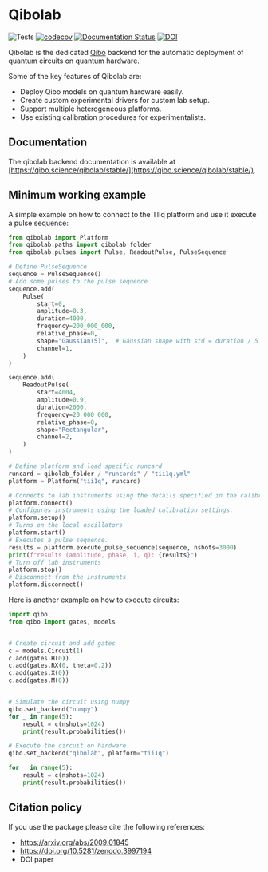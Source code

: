 # Qibolab

![Tests](https://github.com/qiboteam/qibolab/workflows/Tests/badge.svg)
[![codecov](https://codecov.io/gh/qiboteam/qibolab/branch/main/graph/badge.svg?token=11UENAPBPH)](https://codecov.io/gh/qiboteam/qibolab)
[![Documentation Status](https://readthedocs.org/projects/qibolab/badge/?version=latest)](https://qibolab.readthedocs.io/en/latest/?badge=latest)
[![DOI](https://zenodo.org/badge/241307936.svg)](https://zenodo.org/badge/latestdoi/241307936)

Qibolab is the dedicated [Qibo](https://github.com/qiboteam/qibo) backend for
the automatic deployment of quantum circuits on quantum hardware.

Some of the key features of Qibolab are:

* Deploy Qibo models on quantum hardware easily.
* Create custom experimental drivers for custom lab setup.
* Support multiple heterogeneous platforms.
* Use existing calibration procedures for experimentalists.

## Documentation

The qibolab backend documentation is available at [https://qibo.science/qibolab/stable/](https://qibo.science/qibolab/stable/).

## Minimum working example

A simple example on how to connect to the TIIq platform and use it execute a pulse sequence:

```python
from qibolab import Platform
from qibolab.paths import qibolab_folder
from qibolab.pulses import Pulse, ReadoutPulse, PulseSequence

# Define PulseSequence
sequence = PulseSequence()
# Add some pulses to the pulse sequence
sequence.add(
    Pulse(
        start=0,
        amplitude=0.3,
        duration=4000,
        frequency=200_000_000,
        relative_phase=0,
        shape="Gaussian(5)",  # Gaussian shape with std = duration / 5
        channel=1,
    )
)

sequence.add(
    ReadoutPulse(
        start=4004,
        amplitude=0.9,
        duration=2000,
        frequency=20_000_000,
        relative_phase=0,
        shape="Rectangular",
        channel=2,
    )
)

# Define platform and load specific runcard
runcard = qibolab_folder / "runcards" / "tii1q.yml"
platform = Platform("tii1q", runcard)

# Connects to lab instruments using the details specified in the calibration settings.
platform.connect()
# Configures instruments using the loaded calibration settings.
platform.setup()
# Turns on the local oscillators
platform.start()
# Executes a pulse sequence.
results = platform.execute_pulse_sequence(sequence, nshots=3000)
print(f"results (amplitude, phase, i, q): {results}")
# Turn off lab instruments
platform.stop()
# Disconnect from the instruments
platform.disconnect()
```

Here is another example on how to execute circuits:

```python
import qibo
from qibo import gates, models


# Create circuit and add gates
c = models.Circuit(1)
c.add(gates.H(0))
c.add(gates.RX(0, theta=0.2))
c.add(gates.X(0))
c.add(gates.M(0))


# Simulate the circuit using numpy
qibo.set_backend("numpy")
for _ in range(5):
    result = c(nshots=1024)
    print(result.probabilities())

# Execute the circuit on hardware
qibo.set_backend("qibolab", platform="tii1q")

for _ in range(5):
    result = c(nshots=1024)
    print(result.probabilities())
```

## Citation policy

If you use the package please cite the following references:
- https://arxiv.org/abs/2009.01845
- https://doi.org/10.5281/zenodo.3997194
- DOI paper

